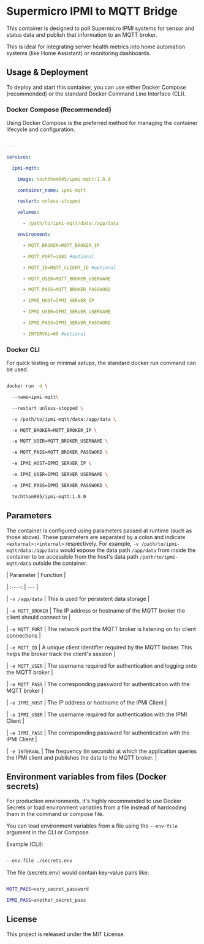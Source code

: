 # Supermicro IPMI to MQTT Bridge


This container is designed to poll Supermicro IPMI systems for sensor and status data and publish that information to an MQTT broker.

This is ideal for integrating server health metrics into home automation systems (like Home Assistant) or monitoring dashboards.


## Usage & Deployment


To deploy and start this container, you can use either Docker Compose (recommended) or the standard Docker Command Line Interface (CLI).


### Docker Compose (Recommended)


Using Docker Compose is the preferred method for managing the container lifecycle and configuration.


```yaml

---

services:

  ipmi-mqtt:

    image: techthom995/ipmi-mqtt:1.0.0

    container_name: ipmi-mqtt

    restart: unless-stopped

    volumes:

      - /path/to/ipmi-mqtt/data:/app/data

    environment:

      - MQTT_BROKER=MQTT_BROKER_IP

      - MQTT_PORT=1883 #optional

      - MQTT_ID=MQTT_CLIENT_ID #optional

      - MQTT_USER=MQTT_BROKER_USERNAME

      - MQTT_PASS=MQTT_BROKER_PASSWORD

      - IPMI_HOST=IPMI_SERVER_IP

      - IPMI_USER=IPMI_SERVER_USERNAME

      - IPMI_PASS=IPMI_SERVER_PASSWORD

      - INTERVAL=60 #optional


```


### Docker CLI


For quick testing or minimal setups, the standard docker run command can be used.


```bash

docker run -d \

  --name=ipmi-mqtt\

  --restart unless-stopped \

  -v /path/to/ipmi-mqtt/data:/app/data \

  -e MQTT_BROKER=MQTT_BROKER_IP \

  -e MQTT_USER=MQTT_BROKER_USERNAME \

  -e MQTT_PASS=MQTT_BROKER_PASSWORD \

  -e IPMI_HOST=IPMI_SERVER_IP \

  -e IPMI_USER=IPMI_SERVER_USERNAME \

  -e IPMI_PASS=IPMI_SERVER_PASSWORD \

  techthom995/ipmi-mqtt:1.0.0

```


## Parameters


The container is configured using parameters passed at runtime (such as those above). These parameters are separated by a colon and indicate `<external>:<internal>` respectively. For example, `-v /path/to/ipmi-mqtt/data:/app/data` would expose the data path `/app/data` from inside the container to be accessible from the host's data path `/path/to/ipmi-mqtt/data` outside the container.


| Parameter | Function |

| :----: | --- |

| `-v /app/data` | This is used for persistent data storage |

| `-e MQTT_BROKER` | The IP address or hostname of the MQTT broker the client should connect to |

| `-e MQTT_PORT` | The network port the MQTT broker is listening on for client connections |

| `-e MQTT_ID` | A unique client identifier required by the MQTT broker. This helps the broker track the client's session |

| `-e MQTT_USER` | The username required for authentication and logging onto the MQTT broker |

| `-e MQTT_PASS` | The corresponding password for authentication with the MQTT broker |

| `-e IPMI_HOST` | The IP address or hostname of the IPMI Client |

| `-e IPMI_USER` | The username required for authentication with the IPMI Client |

| `-e IPMI_PASS` | The corresponding password for authentication with the IPMI Client |

| `-e INTERVAL` | The frequency (in seconds) at which the application queries the IPMI client and publishes the data to the MQTT broker. |


## Environment variables from files (Docker secrets)


For production environments, it's highly recommended to use Docker Secrets or load environment variables from a file instead of hardcoding them in the command or compose file.

You can load environment variables from a file using the `--env-file` argument in the CLI or Compose.


Example (CLI):


```bash

--env-file ./secrets.env

```


The file (secrets.env) would contain key-value pairs like:


```bash

MQTT_PASS=very_secret_password

IPMI_PASS=another_secret_pass

```


## License


This project is released under the MIT License.
